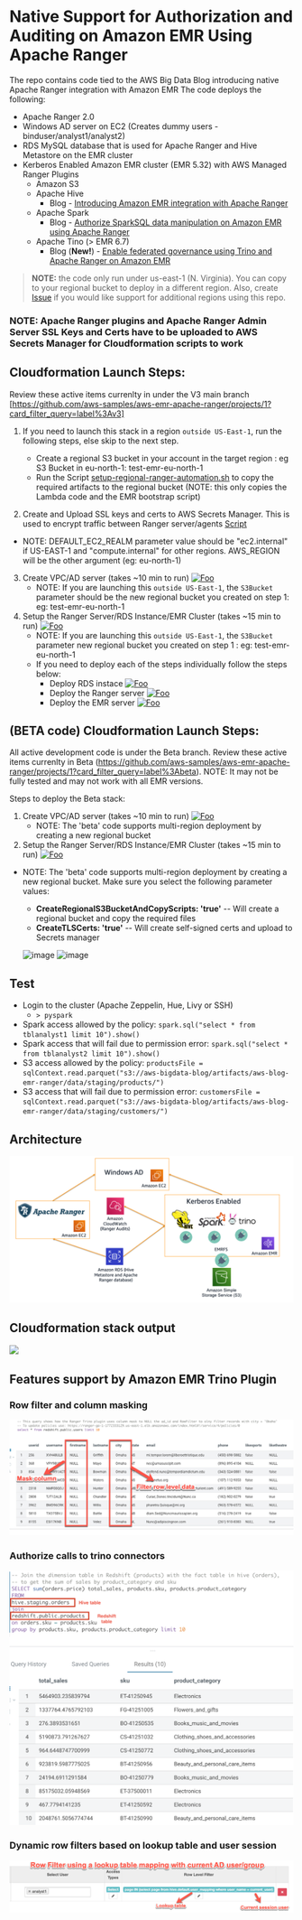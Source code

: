 # Native Support for Authorization and Auditing on Amazon EMR Using Apache Ranger 

The repo contains code tied to the AWS Big Data Blog introducing native Apache Ranger integration with Amazon EMR
The code deploys the following:

- Apache Ranger 2.0
- Windows AD server on EC2 (Creates dummy users - binduser/analyst1/analyst2)
- RDS MySQL database that is used for Apache Ranger and Hive Metastore on the EMR cluster
- Kerberos Enabled Amazon EMR cluster (EMR 5.32) with AWS Managed Ranger Plugins
     * Amazon S3
     * Apache Hive
        * Blog - [Introducing Amazon EMR integration with Apache Ranger](https://aws.amazon.com/blogs/big-data/introducing-amazon-emr-integration-with-apache-ranger/)
     * Apache Spark
        * Blog - [Authorize SparkSQL data manipulation on Amazon EMR using Apache Ranger](https://aws.amazon.com/blogs/big-data/authorize-sparksql-data-manipulation-on-amazon-emr-using-apache-ranger/)
     * Apache Tino (> EMR 6.7)
       * Blog (**New!**) - [Enable federated governance using Trino and Apache Ranger on Amazon EMR](https://aws.amazon.com/blogs/big-data/enable-federated-governance-using-trino-and-apache-ranger-on-amazon-emr/)

> **NOTE:** the code only run under us-east-1 (N. Virginia). You can copy to your regional bucket to deploy in a different region. Also, create [Issue](https://github.com/aws-samples/aws-emr-apache-ranger/issues/new) if you would like support for additional regions using this repo. 
>

### NOTE: Apache Ranger plugins and Apache Ranger Admin Server SSL Keys and Certs have to be uploaded to AWS Secrets Manager for Cloudformation scripts to work

## Cloudformation Launch Steps:

Review these active items currenlty in under the V3 main branch [https://github.com/aws-samples/aws-emr-apache-ranger/projects/1?card_filter_query=label%3Av3]

 1. If you need to launch this stack in a region `outside US-East-1`, run the following steps, else skip to the next step.
    - Create a regional S3 bucket in your account in the target region : eg S3 Bucket in eu-north-1: test-emr-eu-north-1
    - Run the Script [setup-regional-ranger-automation.sh](../aws_emr_blog_v3/scripts/setup-regional-ranger-automation.sh) to copy the required artifacts to the regional bucket (NOTE: this only copies the Lambda code and the EMR bootstrap script)
  
 2. Create and Upload SSL keys and certs to AWS Secrets Manager. This is used to encrypt traffic between Ranger server/agents [Script](../aws_emr_blog_v3/scripts/emr-tls/create-tls-certs.sh) 
   - NOTE: DEFAULT_EC2_REALM parameter value should be "ec2.internal" if US-EAST-1 and "compute.internal" for other regions. AWS_REGION will be the other argument (eg: eu-north-1)
 3. Create VPC/AD server (takes ~10 min to run) [![Foo](../images/launch_stack.png)](https://console.aws.amazon.com/cloudformation/home?region=us-east-1#/stacks/new?stackName=EMRSecurityWithRangerBlogV3-Step1&templateURL=https://s3.amazonaws.com/aws-bigdata-blog/artifacts/aws-blog-emr-ranger/3.0/cloudformation/step1_vpc-ec2-ad.template)
    - NOTE: If you are launching this `outside US-East-1`, the `S3Bucket` parameter should be the new regional bucket you created on step 1: eg: test-emr-eu-north-1
 4. Setup the Ranger Server/RDS Instance/EMR Cluster (takes ~15 min to run) [![Foo](../images/launch_stack.png)](https://console.aws.amazon.com/cloudformation/home?region=us-east-1#/stacks/new?stackName=EMRSecurityWithRangerBlogV3-Step2&templateURL=https://s3.amazonaws.com/aws-bigdata-blog/artifacts/aws-blog-emr-ranger/3.0/cloudformation/step2_ranger-rds-emr.template) 
    - NOTE: If you are launching this `outside US-East-1`, the `S3Bucket` parameter new regional bucket you created on step 1 : eg: test-emr-eu-north-1
    - If you need to deploy each of the steps individually follow the steps below:
      - Deploy RDS instace [![Foo](../images/launch_stack.png)](https://console.aws.amazon.com/cloudformation/home?region=us-east-1#/stacks/new?stackName=EMRSecurityWithRangerBlogV3-Step2&templateURL=https://s3.amazonaws.com/aws-bigdata-blog/artifacts/aws-blog-emr-ranger/3.0/cloudformation/rds-database.template)
      - Deploy the Ranger server [![Foo](../images/launch_stack.png)](https://console.aws.amazon.com/cloudformation/home?region=us-east-1#/stacks/new?stackName=EMRSecurityWithRangerBlogV3-Step2&templateURL=https://s3.amazonaws.com/aws-bigdata-blog/artifacts/aws-blog-emr-ranger/3.0/cloudformation/ranger-server.template)
      - Deploy the EMR server [![Foo](../images/launch_stack.png)](https://console.aws.amazon.com/cloudformation/home?region=us-east-1#/stacks/new?stackName=EMRSecurityWithRangerBlogV3-Step2&templateURL=https://s3.amazonaws.com/aws-bigdata-blog/artifacts/aws-blog-emr-ranger/3.0/cloudformation/emr-template.template)

## (BETA code) Cloudformation Launch Steps:
All active development code is under the Beta branch. Review these active items currenlty in Beta (https://github.com/aws-samples/aws-emr-apache-ranger/projects/1?card_filter_query=label%3Abeta). NOTE: It may not be fully tested and may not work with all EMR versions.

Steps to deploy the Beta stack:

 1. Create VPC/AD server (takes ~10 min to run) [![Foo](../images/launch_stack.png)](https://console.aws.amazon.com/cloudformation/home?region=us-east-1#/stacks/new?stackName=EMRSecurityWithRangerBlogV3-Step1&templateURL=https://s3.amazonaws.com/aws-bigdata-blog/artifacts/aws-blog-emr-ranger/beta/cloudformation/step1_vpc-ec2-ad.template)
    - NOTE: The 'beta' code supports multi-region deployment by creating a new regional bucket
 2. Setup the Ranger Server/RDS Instance/EMR Cluster (takes ~15 min to run) [![Foo](../images/launch_stack.png)](https://console.aws.amazon.com/cloudformation/home?region=us-east-1#/stacks/new?stackName=EMRSecurityWithRangerBlogV3-Step2&templateURL=https://s3.amazonaws.com/aws-bigdata-blog/artifacts/aws-blog-emr-ranger/beta/cloudformation/step2_ranger-rds-emr.template)
  - NOTE: The 'beta' code supports multi-region deployment by creating a new regional bucket. Make sure you select the following parameter values:
    - **CreateRegionalS3BucketAndCopyScripts: 'true'** -- Will create a regional bucket and copy the required files
    - **CreateTLSCerts: 'true'** -- Will create self-signed certs and upload to Secrets manager
    
    ![image](https://user-images.githubusercontent.com/1559391/211591074-7260e5f7-3fd0-4e82-9d81-fbdc93350d70.png)
    ![image](https://user-images.githubusercontent.com/1559391/211591175-45e592ca-7207-47f6-8f79-77cda7154d2d.png)


## Test
 - Login to the cluster (Apache Zeppelin, Hue, Livy or SSH)
    - ``> pyspark``
 - Spark access allowed by the policy: `spark.sql("select * from tblanalyst1 limit 10").show()`
 - Spark access that will fail due to permission error: `spark.sql("select * from tblanalyst2 limit 10").show()`
 - S3 access allowed by the policy: `productsFile = sqlContext.read.parquet("s3://aws-bigdata-blog/artifacts/aws-blog-emr-ranger/data/staging/products/")`
 - S3 access that will fail due to permission error: `customersFile = sqlContext.read.parquet("s3://aws-bigdata-blog/artifacts/aws-blog-emr-ranger/data/staging/customers/")`

## Architecture

![](../images/emr-ranger-v3.png)

## Cloudformation stack output

![](../images/emr-ranger-v3-cfn.png)

## Features support by Amazon EMR Trino Plugin

### Row filter and column masking

![](../images/emr-ranger-v3-trino-row-filter-column-mask.png)

### Authorize calls to trino connectors

![](../images/emr-ranger-v3-trino-authorize-trino-connectors.png)

### Dynamic row filters based on lookup table and user session

![](../images/emr-ranger-v3-trino-dynamic-row-filters.png)
